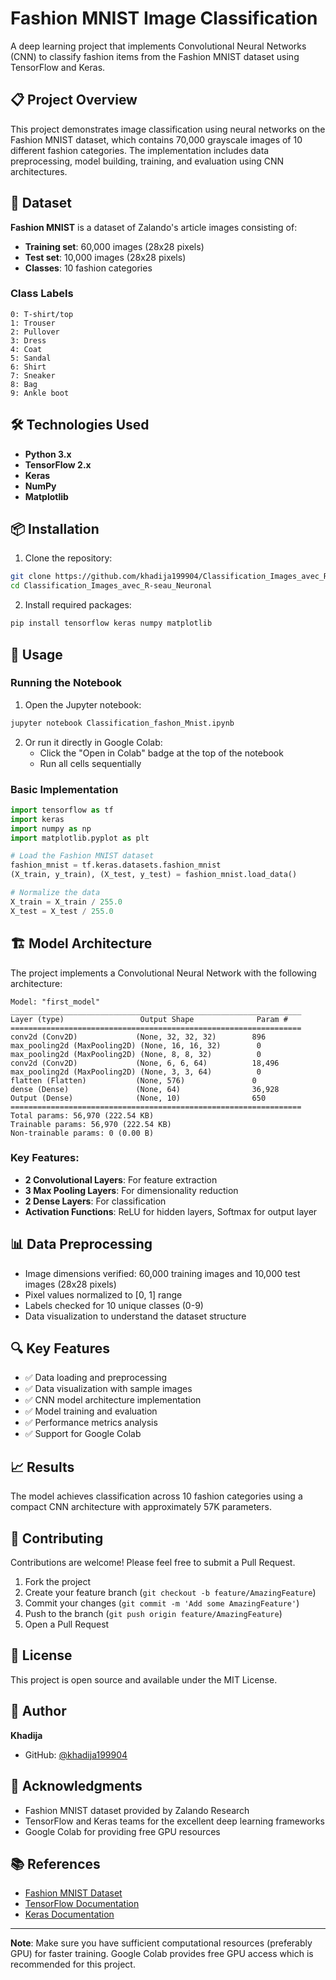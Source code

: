 # Fashion MNIST Image Classification

A deep learning project that implements Convolutional Neural Networks (CNN) to classify fashion items from the Fashion MNIST dataset using TensorFlow and Keras.

## 📋 Project Overview

This project demonstrates image classification using neural networks on the Fashion MNIST dataset, which contains 70,000 grayscale images of 10 different fashion categories. The implementation includes data preprocessing, model building, training, and evaluation using CNN architectures.

## 🎯 Dataset

**Fashion MNIST** is a dataset of Zalando's article images consisting of:
- **Training set**: 60,000 images (28x28 pixels)
- **Test set**: 10,000 images (28x28 pixels)
- **Classes**: 10 fashion categories

### Class Labels
```
0: T-shirt/top
1: Trouser
2: Pullover
3: Dress
4: Coat
5: Sandal
6: Shirt
7: Sneaker
8: Bag
9: Ankle boot
```

## 🛠️ Technologies Used

- **Python 3.x**
- **TensorFlow 2.x**
- **Keras**
- **NumPy**
- **Matplotlib**

## 📦 Installation

1. Clone the repository:
```bash
git clone https://github.com/khadija199904/Classification_Images_avec_R-seau_Neuronal.git
cd Classification_Images_avec_R-seau_Neuronal
```

2. Install required packages:
```bash
pip install tensorflow keras numpy matplotlib
```

## 🚀 Usage

### Running the Notebook

1. Open the Jupyter notebook:
```bash
jupyter notebook Classification_fashon_Mnist.ipynb
```

2. Or run it directly in Google Colab:
   - Click the "Open in Colab" badge at the top of the notebook
   - Run all cells sequentially

### Basic Implementation

```python
import tensorflow as tf
import keras
import numpy as np
import matplotlib.pyplot as plt

# Load the Fashion MNIST dataset
fashion_mnist = tf.keras.datasets.fashion_mnist
(X_train, y_train), (X_test, y_test) = fashion_mnist.load_data()

# Normalize the data
X_train = X_train / 255.0
X_test = X_test / 255.0
```

## 🏗️ Model Architecture

The project implements a Convolutional Neural Network with the following architecture:

```
Model: "first_model"
_________________________________________________________________
Layer (type)                 Output Shape              Param #   
=================================================================
conv2d (Conv2D)             (None, 32, 32, 32)        896       
max_pooling2d (MaxPooling2D) (None, 16, 16, 32)        0         
max_pooling2d (MaxPooling2D) (None, 8, 8, 32)          0         
conv2d (Conv2D)             (None, 6, 6, 64)          18,496    
max_pooling2d (MaxPooling2D) (None, 3, 3, 64)          0         
flatten (Flatten)           (None, 576)               0         
dense (Dense)               (None, 64)                36,928    
Output (Dense)              (None, 10)                650       
=================================================================
Total params: 56,970 (222.54 KB)
Trainable params: 56,970 (222.54 KB)
Non-trainable params: 0 (0.00 B)
```

### Key Features:
- **2 Convolutional Layers**: For feature extraction
- **3 Max Pooling Layers**: For dimensionality reduction
- **2 Dense Layers**: For classification
- **Activation Functions**: ReLU for hidden layers, Softmax for output layer

## 📊 Data Preprocessing

- Image dimensions verified: 60,000 training images and 10,000 test images (28x28 pixels)
- Pixel values normalized to [0, 1] range
- Labels checked for 10 unique classes (0-9)
- Data visualization to understand the dataset structure

## 🔍 Key Features

- ✅ Data loading and preprocessing
- ✅ Data visualization with sample images
- ✅ CNN model architecture implementation
- ✅ Model training and evaluation
- ✅ Performance metrics analysis
- ✅ Support for Google Colab

## 📈 Results

The model achieves classification across 10 fashion categories using a compact CNN architecture with approximately 57K parameters.

## 🤝 Contributing

Contributions are welcome! Please feel free to submit a Pull Request.

1. Fork the project
2. Create your feature branch (`git checkout -b feature/AmazingFeature`)
3. Commit your changes (`git commit -m 'Add some AmazingFeature'`)
4. Push to the branch (`git push origin feature/AmazingFeature`)
5. Open a Pull Request

## 📝 License

This project is open source and available under the MIT License.

## 👤 Author

**Khadija**
- GitHub: [@khadija199904](https://github.com/khadija199904)

## 🙏 Acknowledgments

- Fashion MNIST dataset provided by Zalando Research
- TensorFlow and Keras teams for the excellent deep learning frameworks
- Google Colab for providing free GPU resources

## 📚 References

- [Fashion MNIST Dataset](https://github.com/zalandoresearch/fashion-mnist)
- [TensorFlow Documentation](https://www.tensorflow.org/)
- [Keras Documentation](https://keras.io/)

---

**Note**: Make sure you have sufficient computational resources (preferably GPU) for faster training. Google Colab provides free GPU access which is recommended for this project.
